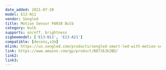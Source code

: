 ```yaml
---
date_added: 2021-07-20
model: E13-N11
vendor: Sengled
title: Motion Sensor PAR38 Bulb
category: bulb
supports: on/off, brightness
zigbeemodel: ['E13-N11', 'E13-A21']
compatible: [deconz,z2m]
mlink: https://us.sengled.com/products/sengled-smart-led-with-motion-sensor-par38-bulb
link: https://www.amazon.com/gp/product/B07J6JK2BD/
link2: 
link3: 
---
```

